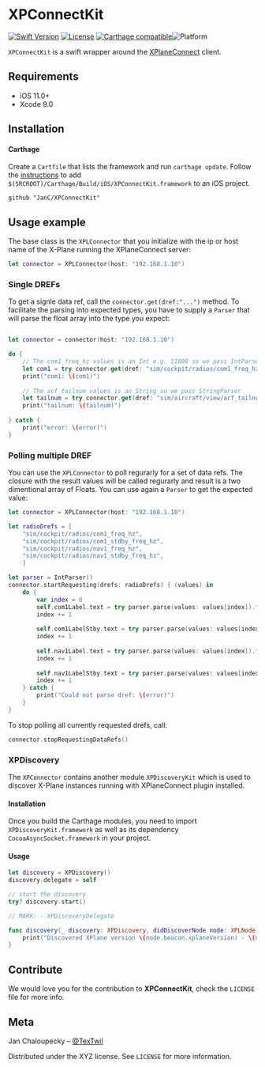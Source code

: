 # XPConnectKit


[![Swift Version][swift-image]][swift-url]
[![License][license-image]][license-url]
[![Carthage compatible](https://img.shields.io/badge/Carthage-compatible-4BC51D.svg?style=flat)](https://github.com/Carthage/Carthage)![Platform](https://img.shields.io/cocoapods/p/LFAlertController.svg?style=flat)



`XPConnectKit` is a swift wrapper around the [XPlaneConnect](https://github.com/nasa/XPlaneConnect) client.


## Requirements

- iOS 11.0+
- Xcode 9.0

## Installation

<!-- #### CocoaPods 
You can use [CocoaPods](http://cocoapods.org/) to install `XPConnectKit ` by adding it to your `Podfile`:

```ruby
platform :ios, '11.0'
use_frameworks!
pod 'XPConnectKit'
``` -->

#### Carthage

Create a `Cartfile` that lists the framework and run `carthage update`. Follow the [instructions](https://github.com/Carthage/Carthage#if-youre-building-for-ios) to add `$(SRCROOT)/Carthage/Build/iOS/XPConnectKit.framework` to an iOS project.

```
github "JanC/XPConnectKit"
```
<!-- #### Manually
1. Download and drop ```XPConnectKit.swift``` in your project.  
2. Congratulations!   -->

## Usage example

The base class is the `XPLConnector` that you initialize with the ip or host name of the X-Plane running the XPlaneConnect server:

```swift
let connector = XPLConnector(host: "192.168.1.10")
```


### Single DREFs

To get a signle data ref, call the `connector.get(dref:"...")` method. To facilitate the parsing into expected types, you have to supply a `Parser` that will parse the float array into the type you expect:

```swift

let connector = connector(host: "192.168.1.10")

do {
    // The com1_freq_hz values is an Int e.g. 11800 so we pass IntParser
    let com1 = try connector.get(dref: "sim/cockpit/radios/com1_freq_hz", parser: IntParser())
    print("com1: \(com1)")
    
    // The acf_tailnum values is an String so we pass StringParser
    let tailnum = try connector.get(dref: "sim/aircraft/view/acf_tailnum", parser: StringParser())
    print("tailnum: \(tailnum)")
    
} catch {
    print("error: \(error)")
}
```

### Polling multiple DREF

You can use the `XPLConnector` to poll regurarly for a set of data refs. The closure with the result values will be called regurarly and result is a two dimentional array of Floats. You can use again a `Parser` to get the expected value:

```swift
let connector = XPLConnector(host: "192.168.1.10")

let radioDrefs = [
    "sim/cockpit/radios/com1_freq_hz",
    "sim/cockpit/radios/com1_stdby_freq_hz",
    "sim/cockpit/radios/nav1_freq_hz",
    "sim/cockpit/radios/nav1_stdby_freq_hz",
    ]

let parser = IntParser()
connector.startRequesting(drefs: radioDrefs) { (values) in
    do {
        var index = 0
        self.com1Label.text = try parser.parse(values: values[index]).formattedFrequency
        index += 1
        
        self.com1LabelStby.text = try parser.parse(values: values[index]).formattedFrequency
        index += 1
        
        self.nav1Label.text = try parser.parse(values: values[index]).formattedFrequency
        index += 1
        
        self.nav1LabelStby.text = try parser.parse(values: values[index]).formattedFrequency
        index += 1
    } catch {
        print("Could not parse dref: \(error)")
    }
}

```

To stop polling all currently requested drefs, call:

```swift
connector.stopRequestingDataRefs()
```


### XPDiscovery

The `XPConnector` contains another module `XPDiscoveryKit` which is used to discover X-Plane instances running with XPlaneConnect plugin installed.

#### Installation

Once you build the Carthage modules, you need to import `XPDiscoveryKit.framework` as well as its dependency `CocoaAsyncSocket.framework` in your project.

#### Usage

```swift
let discovery = XPDiscovery()
discovery.delegate = self

// start the discovery
try? discovery.start()

// MARK: - XPDiscoveryDelegate

func discovery(_ discovery: XPDiscovery, didDiscoverNode node: XPLNode) {
    print("Discovered XPlane version \(node.beacon.xplaneVersion) - \(node.beacon.xplaneConnectVersion): \(node.address):\(node.port)")
}
```


## Contribute

We would love you for the contribution to **XPConnectKit**, check the ``LICENSE`` file for more info.

## Meta

Jan Chaloupecky – [@TexTwil](https://twitter.com/TexTwil) 

Distributed under the XYZ license. See ``LICENSE`` for more information.


[swift-image]:https://img.shields.io/badge/swift-4.0-orange.svg
[swift-url]: https://swift.org/
[license-image]: https://img.shields.io/badge/License-MIT-blue.svg
[license-url]: LICENSE
[travis-image]: https://img.shields.io/travis/dbader/node-datadog-metrics/master.svg?style=flat-square
[travis-url]: https://travis-ci.org/dbader/node-datadog-metrics
[codebeat-image]: https://codebeat.co/badges/c19b47ea-2f9d-45df-8458-b2d952fe9dad
[codebeat-url]: https://codebeat.co/projects/github-com-vsouza-awesomeios-com